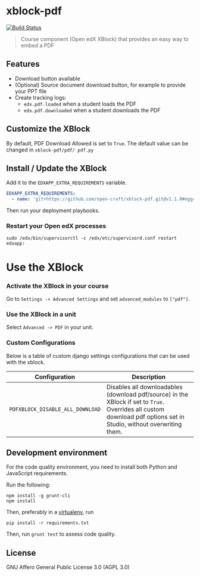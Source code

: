 # xblock-pdf

[![Build Status](https://travis-ci.org/open-craft/xblock-pdf.svg?branch=master)](https://travis-ci.org/github/open-craft/xblock-pdf)

> Course component (Open edX XBlock) that provides an easy way to embed a PDF

## Features

- Download button available
- (Optional) Source document download button, for example to provide your PPT file
- Create tracking logs:
  - `edx.pdf.loaded` when a student loads the PDF
  - `edx.pdf.downloaded` when a student downloads the PDF

## Customize the XBlock

By default, PDF Download Allowed is set to `True`.
The default value can  be changed in `xblock-pdf/pdf/ pdf.py`

## Install / Update the XBlock

Add it to the `EDXAPP_EXTRA_REQUIREMENTS` variable.

```yml
EDXAPP_EXTRA_REQUIREMENTS:
  - name: 'git+https://github.com/open-craft/xblock-pdf.git@v1.1.0#egg=xblock-pdf'
```

Then run your deployment playbooks.

### Restart your Open edX processes

```shell
sudo /edx/bin/supervisorctl -c /edx/etc/supervisord.conf restart edxapp:
```

# Use the XBlock

### Activate the XBlock in your course

Go to `Settings -> Advanced Settings` and set `advanced_modules` to `["pdf"]`.

### Use the XBlock in a unit

Select `Advanced -> PDF` in your unit.

### Custom Configurations

Below is a table of custom django settings configurations that can be used with the xblock.

| Configuration | Description |
|---- |---- |
| `PDFXBLOCK_DISABLE_ALL_DOWNLOAD` | Disables all downloadables (download pdf/source) in the XBlock if set to `True`. Overrides all custom download pdf options set in Studio, without overwriting them.

## Development environment

For the code quality environment, you need to install both Python and JavaScript requirements.

Run the following:

    npm install -g grunt-cli
    npm install

Then, preferably in a [virtualenv](https://virtualenv.pypa.io), run

    pip install -r requirements.txt


Then, run `grunt test` to assess code quality.

## License

GNU Affero General Public License 3.0 (AGPL 3.0)

